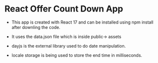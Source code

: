 # React Offer Count Down App

- This app is created with React 17 and can be installed using npm install after downling the code.

- It uses the data.json file which is inside public-> assets

- dayjs is the external library used to do date manipulation.

- locale storage is being used to store the end time in milliseconds.

